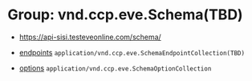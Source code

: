 # Group: vnd.ccp.eve.Schema(TBD) 

* https://api-sisi.testeveonline.com/schema/ 

* [endpoints](schema/endpoints.md) `application/vnd.ccp.eve.SchemaEndpointCollection(TBD)`
* [options](schema/options.md) `application/vnd.ccp.eve.SchemaOptionCollection`

